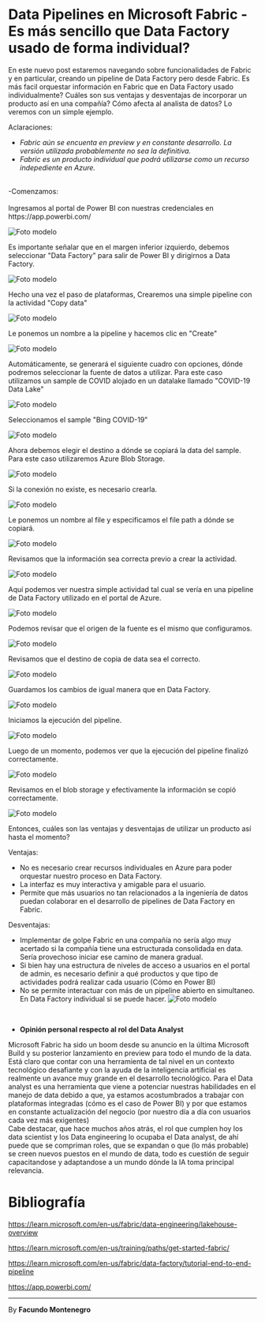 # Data Pipelines en Microsoft Fabric - Es más sencillo que Data Factory usado de forma individual?

En este nuevo post estaremos navegando sobre funcionalidades de Fabric y en particular, creando un pipeline de Data Factory pero desde Fabric. Es más facil orquestar información en Fabric que en Data Factory usado individualmente? Cuáles son sus ventajas y desventajas de incorporar un producto así en una compañía? Cómo afecta al analista de datos? Lo veremos con un simple ejemplo.


Aclaraciones: <br />
- *Fabric aún se encuenta en preview y en constante desarrollo. La versión utilizada probablemente no sea la definitiva.*
- *Fabric es un producto individual que podrá utilizarse como un recurso indepediente en Azure.*

<br />
-Comenzamos: <br />
<br />
Ingresamos al portal de Power BI con nuestras credenciales en https://app.powerbi.com/

![Foto modelo](captura24.PNG)

Es importante señalar que en el margen inferior izquierdo, debemos seleccionar "Data Factory" para salir de Power BI y dirigirnos a Data Factory.

![Foto modelo](captura25.PNG)


Hecho una vez el paso de plataformas, Crearemos una simple pipeline con la actividad "Copy data"

![Foto modelo](captura29.PNG)

Le ponemos un nombre a la pipeline y hacemos clic en "Create"

![Foto modelo](captura31.PNG)

Automáticamente, se generará el siguiente cuadro con opciones, dónde podremos seleccionar la fuente de datos a utilizar. Para este caso utilizamos un sample de COVID alojado en un datalake llamado "COVID-19 Data Lake"

![Foto modelo](captura32.PNG)

Seleccionamos el sample "Bing COVID-19"

![Foto modelo](captura9.PNG)

Ahora debemos elegir el destino a dónde se copiará la data del sample. Para este caso utilizaremos Azure Blob Storage.

![Foto modelo](captura10.PNG)

Si la conexión no existe, es necesario crearla.

![Foto modelo](captura33.PNG)

Le ponemos un nombre al file y especificamos el file path a dónde se copiará.

![Foto modelo](captura33.PNG)

Revisamos que la información sea correcta previo a crear la actividad.

![Foto modelo](captura34.PNG)

Aquí podemos ver nuestra simple actividad tal cual se vería en una pipeline de Data Factory utilizado en el portal de Azure.

![Foto modelo](captura14.PNG)

Podemos revisar que el origen de la fuente es el mismo que configuramos.

![Foto modelo](captura15.PNG)

Revisamos que el destino de copia de data sea el correcto.

![Foto modelo](captura35.PNG)

Guardamos los cambios de igual manera que en Data Factory.

![Foto modelo](captura17.PNG)

Iniciamos la ejecución del pipeline.

![Foto modelo](captura18.PNG)

Luego de un momento, podemos ver que la ejecución del pipeline finalizó correctamente.

![Foto modelo](captura21.PNG)

Revisamos en el blob storage y efectivamente la información se copió correctamente.

![Foto modelo](captura22.PNG)

Entonces, cuáles son las ventajas y desventajas de utilizar un producto así hasta el momento?

Ventajas:
* No es necesario crear recursos individuales en Azure para poder orquestar nuestro proceso en Data Factory.
* La interfaz es muy interactiva y amigable para el usuario.
* Permite que más usuarios no tan relacionados a la ingeniería de datos puedan colaborar en el desarrollo de pipelines de Data Factory en Fabric.

Desventajas:
* Implementar de golpe Fabric en una compañía no sería algo muy acertado si la compañía tiene una estructurada consolidada en data. Sería provechoso iniciar ese camino de manera gradual.
* Si bien hay una estructura de niveles de acceso a usuarios en el portal de admin, es necesario definir a qué productos y que tipo de actividades podrá realizar cada usuario (Cómo en Power BI)
* No se permite interactuar con más de un pipeline abierto en simultaneo. En Data Factory individual si se puede hacer.
![Foto modelo](captura27.PNG) 
<br /> 


- **Opinión personal respecto al rol del Data Analyst**<br />


 Microsoft Fabric ha sido un boom desde su anuncio en la última Microsoft Build y su posterior lanzamiento en preview para todo el mundo de la data. Está claro que contar con una herramienta de tal nivel en un contexto tecnológico desafiante y con la ayuda de la inteligencia artificial es realmente un avance muy grande en el desarrollo tecnológico. Para el Data analyst es una herramienta que viene a potenciar nuestras habilidades en el manejo de data debido a que, ya estamos acostumbrados a trabajar con plataformas integradas (cómo es el caso de Power BI) y por que estamos en constante actualización del negocio (por nuestro día a día con usuarios cada vez más exigentes) <br /> 
 Cabe destacar, que hace muchos años atrás, el rol que cumplen hoy los data scientist y los Data engineering lo ocupaba el Data analyst, de ahí puede que se compriman roles, que se expandan o que (lo más probable) se creen nuevos puestos en el mundo de data, todo es cuestión de seguir capacitandose y adaptandose a un mundo dónde la IA toma principal relevancia.
<br />

# Bibliografía

https://learn.microsoft.com/en-us/fabric/data-engineering/lakehouse-overview

https://learn.microsoft.com/en-us/training/paths/get-started-fabric/

https://learn.microsoft.com/en-us/fabric/data-factory/tutorial-end-to-end-pipeline

https://app.powerbi.com/

---

By **Facundo Montenegro**
